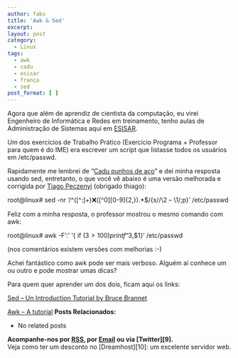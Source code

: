 ```yaml
---
author: fabs
title: 'Awk & Sed'
excerpt:
layout: post
category:
  - Linux
tags:
  - awk
  - cadu
  - esisar
  - frança
  - sed
post_format: [ ]
---
```

Agora que além de aprendiz de cientista da computação, eu virei Engenheiro de Informática e Redes em treinamento, tenho aulas de Administração de Sistemas aqui em [ESISAR][1].

Um dos exercícios de Trabalho Prático (Exercício Programa + Professor para quem é do IME) era escrever um script que listasse todos os usuários em /etc/passwd.

Rapidamente me lembrei de “[Cadu punhos de aço][2]” e dei minha resposta usando sed, entretanto, o que você vê abaixo é uma versão melhorada e corrigida por [Tiago Peczenyj][3] (obrigado thiago):

root@linux# sed -nr ‘/^(\[^:]+):x:([^0\]\[0-9\]{2,}).*$/{s//\2 – \1/;p}’ /etc/passwd

Feliz com a minha resposta, o professor mostrou o mesmo comando com awk:

root@linux# awk -F’:’ ‘{ if ($3 > 100) printf “%s – %s \n”,$3,$1}’ /etc/passwd

(nos comentários existem versões com melhorias :-)

Achei fantástico como awk pode ser mais verboso. Alguém ai conhece um ou outro e pode mostrar umas dicas?

Para quem quer aprender um dos dois, ficam aqui os links:

[Sed – Un Introduction Tutorial by Bruce Brannet][4]

[Awk – A tutorial][5] 
**Posts Relacionados:** 
*   No related posts









**Acompanhe-nos por [ RSS][7], por [Email][8] ou via [Twitter][9].**  
Veja como ter um desconto no [Dreamhost][10]: um excelente servidor web.

 [1]: http://esisar.grenoble-inp.fr/
 [2]: http://www.orkut.com.br/Main#Profile.aspx?origin=is&uid=1231004946953189776
 [3]: http://pacman.blog.br/
 [4]: http://www.grymoire.com/Unix/Sed.html
 [5]: http://www.grymoire.com/Unix/Awk.html
 [6]: https://twitter.com/share
 [7]: http://feeds.feedburner.com/VidaGeek
 [8]: http://feedburner.google.com/fb/a/mailverify?uri=VidaGeek&loc=pt_BR


